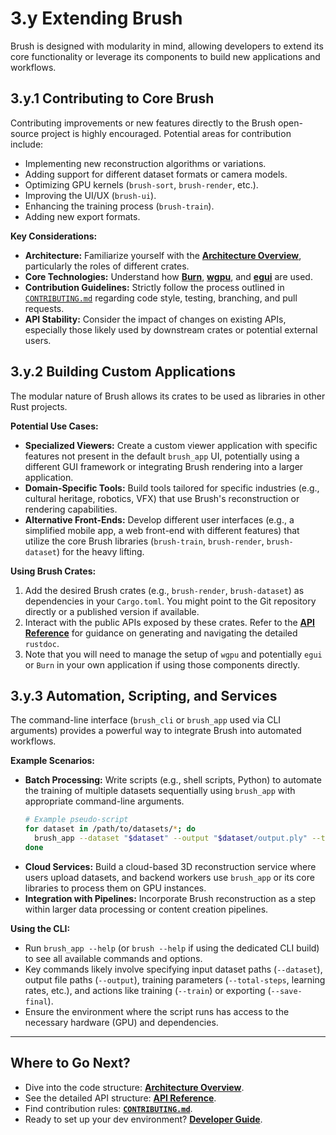 # 3.y Extending Brush

Brush is designed with modularity in mind, allowing developers to extend its core functionality or leverage its components to build new applications and workflows.

## 3.y.1 Contributing to Core Brush

Contributing improvements or new features directly to the Brush open-source project is highly encouraged. Potential areas for contribution include:

*   Implementing new reconstruction algorithms or variations.
*   Adding support for different dataset formats or camera models.
*   Optimizing GPU kernels (`brush-sort`, `brush-render`, etc.).
*   Improving the UI/UX (`brush-ui`).
*   Enhancing the training process (`brush-train`).
*   Adding new export formats.

**Key Considerations:**

*   **Architecture:** Familiarize yourself with the **[Architecture Overview](architecture.md)**, particularly the roles of different crates.
*   **Core Technologies:** Understand how **[Burn](core-technologies.md#343-burn)**, **[wgpu](core-technologies.md#345-wgpu--wgsl)**, and **[egui](core-technologies.md#344-egui--eframe)** are used.
*   **Contribution Guidelines:** Strictly follow the process outlined in [`CONTRIBUTING.md`](../../CONTRIBUTING.md) regarding code style, testing, branching, and pull requests.
*   **API Stability:** Consider the impact of changes on existing APIs, especially those likely used by downstream crates or potential external users.

## 3.y.2 Building Custom Applications

The modular nature of Brush allows its crates to be used as libraries in other Rust projects.

**Potential Use Cases:**

*   **Specialized Viewers:** Create a custom viewer application with specific features not present in the default `brush_app` UI, potentially using a different GUI framework or integrating Brush rendering into a larger application.
*   **Domain-Specific Tools:** Build tools tailored for specific industries (e.g., cultural heritage, robotics, VFX) that use Brush's reconstruction or rendering capabilities.
*   **Alternative Front-Ends:** Develop different user interfaces (e.g., a simplified mobile app, a web front-end with different features) that utilize the core Brush libraries (`brush-train`, `brush-render`, `brush-dataset`) for the heavy lifting.

**Using Brush Crates:**

1.  Add the desired Brush crates (e.g., `brush-render`, `brush-dataset`) as dependencies in your `Cargo.toml`. You might point to the Git repository directly or a published version if available.
2.  Interact with the public APIs exposed by these crates. Refer to the **[API Reference](../api-reference.md)** for guidance on generating and navigating the detailed `rustdoc`.
3.  Note that you will need to manage the setup of `wgpu` and potentially `egui` or `Burn` in your own application if using those components directly.

## 3.y.3 Automation, Scripting, and Services

The command-line interface (`brush_cli` or `brush_app` used via CLI arguments) provides a powerful way to integrate Brush into automated workflows.

**Example Scenarios:**

*   **Batch Processing:** Write scripts (e.g., shell scripts, Python) to automate the training of multiple datasets sequentially using `brush_app` with appropriate command-line arguments.
    ```bash
    # Example pseudo-script
    for dataset in /path/to/datasets/*; do
      brush_app --dataset "$dataset" --output "$dataset/output.ply" --total-steps 30000 --save-final
    done
    ```
*   **Cloud Services:** Build a cloud-based 3D reconstruction service where users upload datasets, and backend workers use `brush_app` or its core libraries to process them on GPU instances.
*   **Integration with Pipelines:** Incorporate Brush reconstruction as a step within larger data processing or content creation pipelines.

**Using the CLI:**

*   Run `brush_app --help` (or `brush --help` if using the dedicated CLI build) to see all available commands and options.
*   Key commands likely involve specifying input dataset paths (`--dataset`), output file paths (`--output`), training parameters (`--total-steps`, learning rates, etc.), and actions like training (`--train`) or exporting (`--save-final`).
*   Ensure the environment where the script runs has access to the necessary hardware (GPU) and dependencies.

---

## Where to Go Next?

*   Dive into the code structure: **[Architecture Overview](architecture.md)**.
*   See the detailed API structure: **[API Reference](../api-reference.md)**.
*   Find contribution rules: **[`CONTRIBUTING.md`](../../CONTRIBUTING.md)**.
*   Ready to set up your dev environment? **[Developer Guide](../getting-started/developer-guide.md)**. 